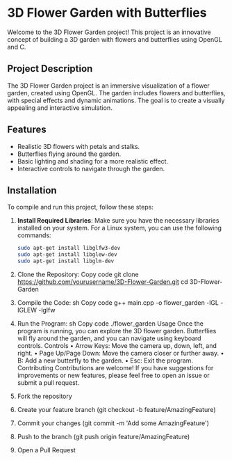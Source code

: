 # 3D Flower Garden with Butterflies

Welcome to the 3D Flower Garden project! This project is an innovative concept of building a 3D garden with flowers and butterflies using OpenGL and C.

## Project Description

The 3D Flower Garden project is an immersive visualization of a flower garden, created using OpenGL. The garden includes flowers and butterflies, with special effects and dynamic animations. The goal is to create a visually appealing and interactive simulation.

## Features

- Realistic 3D flowers with petals and stalks.
- Butterflies flying around the garden.
- Basic lighting and shading for a more realistic effect.
- Interactive controls to navigate through the garden.

## Installation

To compile and run this project, follow these steps:

1. **Install Required Libraries**:
   Make sure you have the necessary libraries installed on your system. For a Linux system, you can use the following commands:

   ```sh
   sudo apt-get install libglfw3-dev
   sudo apt-get install libglew-dev
   sudo apt-get install libglm-dev

2.	Clone the Repository:
Copy code
git clone https://github.com/yourusername/3D-Flower-Garden.git
cd 3D-Flower-Garden
3.	Compile the Code:
sh
Copy code
g++ main.cpp -o flower_garden -lGL -lGLEW -lglfw
4.	Run the Program:
sh
Copy code
./flower_garden
Usage
Once the program is running, you can explore the 3D flower garden. Butterflies will fly around the garden, and you can navigate using keyboard controls.
Controls
•	Arrow Keys: Move the camera up, down, left, and right.
•	Page Up/Page Down: Move the camera closer or further away.
•	B: Add a new butterfly to the garden.
•	Esc: Exit the program.
Contributing
Contributions are welcome! If you have suggestions for improvements or new features, please feel free to open an issue or submit a pull request.
1.	Fork the repository
2.	Create your feature branch (git checkout -b feature/AmazingFeature)
3.	Commit your changes (git commit -m 'Add some AmazingFeature')
4.	Push to the branch (git push origin feature/AmazingFeature)
5.	Open a Pull Request

